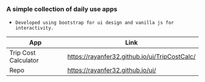 ### A simple collection of daily use apps 

* `Developed using bootstrap for ui design and vanilla js for interactivity.`

| App | Link |
| ------ | ------ |
| Trip Cost Calculator | https://rayanfer32.github.io/ui/TripCostCalc/ |
| Repo | https://rayanfer32.github.io/ui/ |
